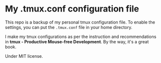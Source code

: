 # My .tmux.conf configuration file  

This repo is a backup of my personal tmux configuration file. To enable the settings, you can put the `.tmux.conf` file in your home directory. 

I make my tmux configurations as per the instruction and recommendations in **tmux - Productive Mouse-free Development**. By the way, it's a great book.

Under MIT license. 
